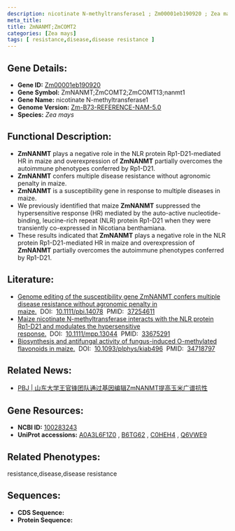 ```yaml
---
description: nicotinate N-methyltransferase1 ; Zm00001eb190920 ; Zea mays
meta_title:
title: ZmNANMT;ZmCOMT2
categories: [Zea mays]
tags: [ resistance,disease,disease resistance ]
---
```


## Gene Details:
- **Gene ID:**	[Zm00001eb190920]()
- **Gene Symbol:** ZmNANMT;ZmCOMT2;ZmCOMT13;nanmt1
- **Gene Name:** nicotinate N-methyltransferase1
- **Genome Version:** [Zm-B73-REFERENCE-NAM-5.0]()
- **Species:** *Zea mays*

## Functional Description:
   - **ZmNANMT** plays a negative role in the NLR protein Rp1-D21-mediated HR in maize and overexpression of **ZmNANMT** partially overcomes the autoimmune phenotypes conferred by Rp1-D21.
   - **ZmNANMT** confers multiple disease resistance without agronomic penalty in maize.
   - **ZmNANMT** is a susceptibility gene in response to multiple diseases in maize.
   - We previously identified that maize **ZmNANMT** suppressed the hypersensitive response (HR) mediated by the auto-active nucleotide-binding, leucine-rich repeat (NLR) protein Rp1-D21 when they were transiently co-expressed in Nicotiana benthamiana.
   - These results indicated that **ZmNANMT** plays a negative role in the NLR protein Rp1-D21-mediated HR in maize and overexpression of **ZmNANMT** partially overcomes the autoimmune phenotypes conferred by Rp1-D21.

## Literature:
   - [Genome editing of the susceptibility gene ZmNANMT confers multiple disease resistance without agronomic penalty in maize.]( https://onlinelibrary.wiley.com/doi/10.1111/pbi.14078)&nbsp;&nbsp;DOI:&nbsp;&nbsp;[10.1111/pbi.14078](https://onlinelibrary.wiley.com/doi/10.1111/pbi.14078)&nbsp;&nbsp;PMID:&nbsp;&nbsp;[37254611](https://pubmed.ncbi.nlm.nih.gov/37254611/)
   - [Maize nicotinate N-methyltransferase interacts with the NLR protein Rp1-D21 and modulates the hypersensitive response.]( https://bsppjournals.onlinelibrary.wiley.com/doi/10.1111/mpp.13044)&nbsp;&nbsp;DOI:&nbsp;&nbsp;[10.1111/mpp.13044](https://bsppjournals.onlinelibrary.wiley.com/doi/10.1111/mpp.13044)&nbsp;&nbsp;PMID:&nbsp;&nbsp;[33675291](https://pubmed.ncbi.nlm.nih.gov/33675291/)
   - [Biosynthesis and antifungal activity of fungus-induced O-methylated flavonoids in maize.]( https://academic.oup.com/plphys/article/188/1/167/6412572)&nbsp;&nbsp;DOI:&nbsp;&nbsp;[10.1093/plphys/kiab496](https://academic.oup.com/plphys/article/188/1/167/6412572)&nbsp;&nbsp;PMID:&nbsp;&nbsp;[34718797](https://pubmed.ncbi.nlm.nih.gov/34718797/)

## Related News:
   - [PBJ | 山东大学王官锋团队通过基因编辑ZmNANMT提高玉米广谱抗性](https://mp.weixin.qq.com/s/KNZwKdOEwmEvqFGkI0cXog)

## Gene Resources:
- **NCBI ID:** [100283243](https://www.ncbi.nlm.nih.gov/gene/?term=100283243)
- **UniProt accessions:** [A0A3L6F1Z0](https://www.uniprot.org/uniprotkb/A0A3L6F1Z0/entry)&nbsp;,&nbsp;[B6TG62](https://www.uniprot.org/uniprotkb/B6TG62/entry)&nbsp;,&nbsp;[C0HEH4](https://www.uniprot.org/uniprotkb/C0HEH4/entry)&nbsp;,&nbsp;[Q6VWE9](https://www.uniprot.org/uniprotkb/Q6VWE9/entry)

## Related Phenotypes:
resistance,disease,disease resistance

## Sequences:
- **CDS Sequence:**
- **Protein Sequence:**
